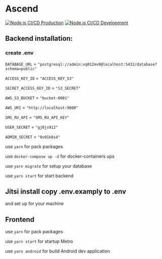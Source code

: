 # Ascend
[![Node.js CI/CD Production](https://github.com/OctoMammoth/mpit2022/actions/workflows/main.yml/badge.svg?branch=main)](https://github.com/OctoMammoth/mpit2022/actions/workflows/main.yml)
[![Node.js CI/CD Development](https://github.com/OctoMammoth/mpit2022/actions/workflows/dev.yml/badge.svg?branch=dev)](https://github.com/OctoMammoth/mpit2022/actions/workflows/dev.yml)

## Backend installation:
### create .env

`DATABASE_URL` = `"postgresql://admin:vq012mv9@localhost:5432/database?schema=public"`

`ACCESS_KEY_ID` = `"ACCESS_KEY_S3"`

`SECRET_ACCESS_KEY_ID` = `"S3_SECRET"`

`AWS_S3_BUCKET` = `"bucket-0001"`

`AWS_URI` = `"http://localhost:9000"`

`SMS_RU_API` = `"SMS_RU_API_KEY"`

`USER_SECRET` = `"gj0js912"`

`ADMIN_SECRET` = `"0v01k8s4"`

use `yarn` for pack packages

use `docker-compose up -d` for docker-containers ups

use `yarn migrate` for setup your database

use `yarn start` for start backend

## Jitsi install copy .env.examply to .env
and set up for your machine

## Frontend

use `yarn` for pack packages

use `yarn start` for startup Metro

use `yarn android` for build Android dev application 
